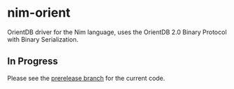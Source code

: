 # nim-orient
OrientDB driver for the Nim language, uses the OrientDB 2.0 Binary Protocol with Binary Serialization.

## In Progress
Please see the [prerelease branch](tree/prerelease) for the current code.

